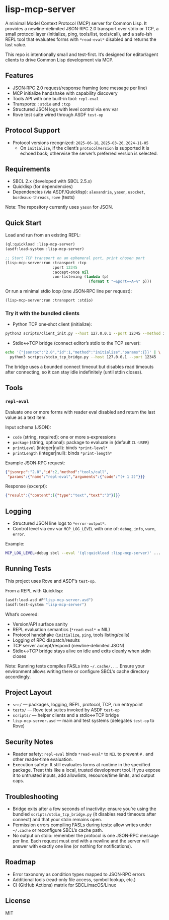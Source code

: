 # lisp-mcp-server

A minimal Model Context Protocol (MCP) server for Common Lisp. It provides a
newline‑delimited JSON‑RPC 2.0 transport over stdio or TCP, a small protocol
layer (initialize, ping, tools/list, tools/call), and a safe-ish REPL tool that
evaluates forms with `*read-eval*` disabled and returns the last value.

This repo is intentionally small and test-first. It’s designed for editor/agent
clients to drive Common Lisp development via MCP.

## Features
- JSON‑RPC 2.0 request/response framing (one message per line)
- MCP initialize handshake with capability discovery
- Tools API with one built-in tool: `repl-eval`
- Transports: `:stdio` and `:tcp`
- Structured JSON logs with level control via env var
- Rove test suite wired through ASDF `test-op`

## Protocol Support
- Protocol versions recognized: `2025-06-18`, `2025-03-26`, `2024-11-05`
  - On `initialize`, if the client’s `protocolVersion` is supported it is echoed
    back; otherwise the server’s preferred version is selected.

## Requirements
- SBCL 2.x (developed with SBCL 2.5.x)
- Quicklisp (for dependencies)
- Dependencies (via ASDF/Quicklisp): `alexandria`, `yason`, `usocket`, `bordeaux-threads`, `rove` (tests)

Note: The repository currently uses `yason` for JSON.

## Quick Start
Load and run from an existing REPL:

```lisp
(ql:quickload :lisp-mcp-server)
(asdf:load-system :lisp-mcp-server)

;; Start TCP transport on an ephemeral port, print chosen port
(lisp-mcp-server:run :transport :tcp
                     :port 12345
                     :accept-once nil
                     :on-listening (lambda (p)
                                     (format t "~&port=~A~%" p)))
```

Or run a minimal stdio loop (one JSON‑RPC line per request):

```lisp
(lisp-mcp-server:run :transport :stdio)
```

### Try it with the bundled clients
- Python TCP one‑shot client (initialize):

```bash
python3 scripts/client_init.py --host 127.0.0.1 --port 12345 --method initialize --id 1
```

- Stdio↔TCP bridge (connect editor’s stdio to the TCP server):

```bash
echo '{"jsonrpc":"2.0","id":1,"method":"initialize","params":{}}' | \
  python3 scripts/stdio_tcp_bridge.py --host 127.0.0.1 --port 12345
```

The bridge uses a bounded connect timeout but disables read timeouts after
connecting, so it can stay idle indefinitely (until stdin closes).

## Tools
### `repl-eval`
Evaluate one or more forms with reader eval disabled and return the last value
as a text item.

Input schema (JSON):
- `code` (string, required): one or more s‑expressions
- `package` (string, optional): package to evaluate in (default `CL-USER`)
- `printLevel` (integer|null): binds `*print-level*`
- `printLength` (integer|null): binds `*print-length*`

Example JSON‑RPC request:

```json
{"jsonrpc":"2.0","id":2,"method":"tools/call",
 "params":{"name":"repl-eval","arguments":{"code":"(+ 1 2)"}}}
```

Response (excerpt):

```json
{"result":{"content":[{"type":"text","text":"3"}]}}
```

## Logging
- Structured JSON line logs to `*error-output*`.
- Control level via env var `MCP_LOG_LEVEL` with one of: `debug`, `info`, `warn`, `error`.

Example:

```bash
MCP_LOG_LEVEL=debug sbcl --eval '(ql:quickload :lisp-mcp-server)' ...
```

## Running Tests
This project uses Rove and ASDF’s `test-op`.

From a REPL with Quicklisp:

```lisp
(asdf:load-asd #P"lisp-mcp-server.asd")
(asdf:test-system "lisp-mcp-server")
```

What’s covered:
- Version/API surface sanity
- REPL evaluation semantics (`*read-eval*` = NIL)
- Protocol handshake (`initialize`, `ping`, tools listing/calls)
- Logging of RPC dispatch/results
- TCP server accept/respond (newline‑delimited JSON)
- Stdio↔TCP bridge stays alive on idle and exits cleanly when stdin closes

Note: Running tests compiles FASLs into `~/.cache/...`. Ensure your environment
allows writing there or configure SBCL’s cache directory accordingly.

## Project Layout
- `src/` — packages, logging, REPL, protocol, TCP, run entrypoint
- `tests/` — Rove test suites invoked by ASDF `test-op`
- `scripts/` — helper clients and a stdio↔TCP bridge
- `lisp-mcp-server.asd` — main and test systems (delegates `test-op` to Rove)

## Security Notes
- Reader safety: `repl-eval` binds `*read-eval*` to `NIL` to prevent `#.` and
  other reader‑time evaluation.
- Execution safety: It still evaluates forms at runtime in the specified
  package. Treat this like a local, trusted development tool. If you expose it
  to untrusted inputs, add allowlists, resource/time limits, and output caps.

## Troubleshooting
- Bridge exits after a few seconds of inactivity: ensure you’re using the
  bundled `scripts/stdio_tcp_bridge.py` (it disables read timeouts after
  connect) and that your stdin remains open.
- Permission errors compiling FASLs during tests: allow writes under `~/.cache`
  or reconfigure SBCL’s cache path.
- No output on stdio: remember the protocol is one JSON‑RPC message per line.
  Each request must end with a newline and the server will answer with exactly
  one line (or nothing for notifications).

## Roadmap
- Error taxonomy as condition types mapped to JSON‑RPC errors
- Additional tools (read‑only file access, symbol lookup, etc.)
- CI (GitHub Actions) matrix for SBCL/macOS/Linux

## License
MIT
